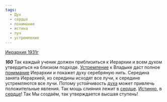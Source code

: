```yaml
---
tags:
  - Дух
  - сердце
  - понимание
  - истина
  - луч
  - устремление
---
```


[Иерархия 1931г](/agni/1931)

___160___
Так каждый ученик должен приблизиться к Иерархии и всем духом утвердиться на близком подходе. [Устремление](/tag/#устремление) к Владыке даст полное [понимание](/tag/#понимание) Иерархии и покажет духу серебряную нить. Середина занята Иерархией, из середины исходят все лучи, к середине устремляются все лучи. Потому устойчивость [духа](/tag/#Дух) может привлечь положительные явления. Так мощь слияния лежит в [сердце](/tag/#сердце). [Истинно](/tag/#истина), в [сердце](/tag/#сердце)! Так Мы создаём, так утверждается высшая ступень!   

